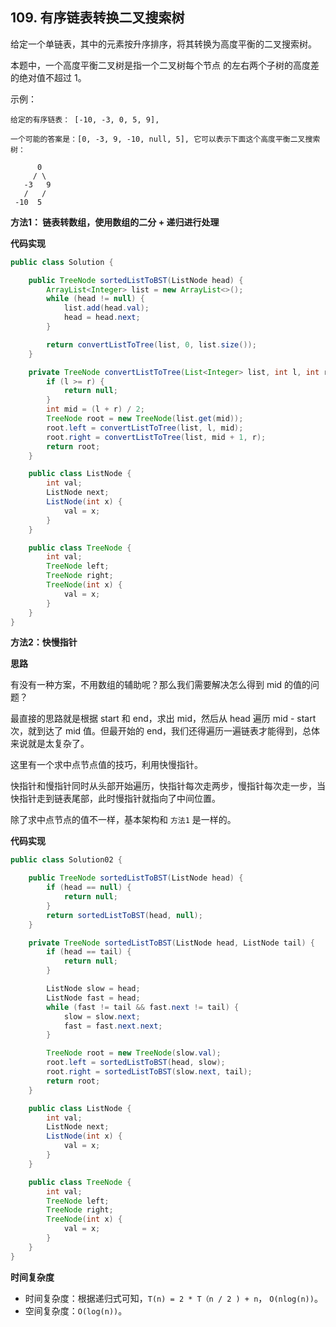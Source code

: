 ## 109. 有序链表转换二叉搜索树

给定一个单链表，其中的元素按升序排序，将其转换为高度平衡的二叉搜索树。

本题中，一个高度平衡二叉树是指一个二叉树每个节点 的左右两个子树的高度差的绝对值不超过 1。

示例：

```text
给定的有序链表： [-10, -3, 0, 5, 9],

一个可能的答案是：[0, -3, 9, -10, null, 5], 它可以表示下面这个高度平衡二叉搜索树：

      0
     / \
   -3   9
   /   /
 -10  5

```

**方法1： 链表转数组，使用数组的二分 + 递归进行处理**

**代码实现**

```java
public class Solution {

    public TreeNode sortedListToBST(ListNode head) {
        ArrayList<Integer> list = new ArrayList<>();
        while (head != null) {
            list.add(head.val);
            head = head.next;
        }

        return convertListToTree(list, 0, list.size());
    }

    private TreeNode convertListToTree(List<Integer> list, int l, int r) {
        if (l >= r) {
            return null;
        }
        int mid = (l + r) / 2;
        TreeNode root = new TreeNode(list.get(mid));
        root.left = convertListToTree(list, l, mid);
        root.right = convertListToTree(list, mid + 1, r);
        return root;
    }

    public class ListNode {
        int val;
        ListNode next;
        ListNode(int x) {
            val = x;
        }
    }

    public class TreeNode {
        int val;
        TreeNode left;
        TreeNode right;
        TreeNode(int x) {
            val = x;
        }
    }
}
```

**方法2：快慢指针**

**思路**

有没有一种方案，不用数组的辅助呢？那么我们需要解决怎么得到 mid 的值的问题？

最直接的思路就是根据 start 和 end，求出 mid，然后从 head 遍历 mid - start 次，就到达了 mid 值。但最开始的 end，我们还得遍历一遍链表才能得到，总体来说就是太复杂了。

这里有一个求中点节点值的技巧，利用快慢指针。

快指针和慢指针同时从头部开始遍历，快指针每次走两步，慢指针每次走一步，当快指针走到链表尾部，此时慢指针就指向了中间位置。

除了求中点节点的值不一样，基本架构和 `方法1` 是一样的。

**代码实现**

```java
public class Solution02 {

    public TreeNode sortedListToBST(ListNode head) {
        if (head == null) {
            return null;
        }
        return sortedListToBST(head, null);
    }

    private TreeNode sortedListToBST(ListNode head, ListNode tail) {
        if (head == tail) {
            return null;
        }

        ListNode slow = head;
        ListNode fast = head;
        while (fast != tail && fast.next != tail) {
            slow = slow.next;
            fast = fast.next.next;
        }

        TreeNode root = new TreeNode(slow.val);
        root.left = sortedListToBST(head, slow);
        root.right = sortedListToBST(slow.next, tail);
        return root;
    }

    public class ListNode {
        int val;
        ListNode next;
        ListNode(int x) {
            val = x;
        }
    }

    public class TreeNode {
        int val;
        TreeNode left;
        TreeNode right;
        TreeNode(int x) {
            val = x;
        }
    }
}
```

**时间复杂度**
- 时间复杂度：根据递归式可知，`T(n) = 2 * T（n / 2 ) + n`， `O(nlog(n))`。
- 空间复杂度：`O(log(n))`。











































